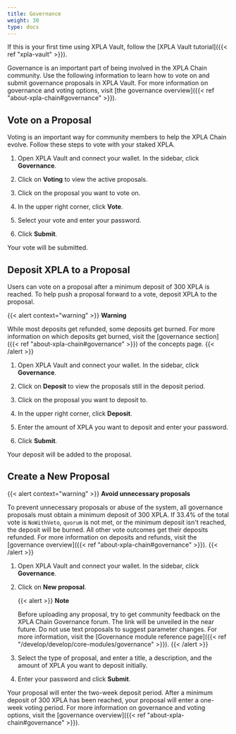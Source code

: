 ```yaml
---
title: Governance
weight: 30
type: docs
---
```


If this is your first time using XPLA Vault, follow the [XPLA Vault tutorial]({{< ref "xpla-vault" >}}).

Governance is an important part of being involved in the XPLA Chain community. Use the following information to learn how to vote on and submit governance proposals in XPLA Vault. For more information on governance and voting options, visit [the governance overview]({{< ref "about-xpla-chain#governance" >}}).

## Vote on a Proposal

Voting is an important way for community members to help the XPLA Chain evolve. Follow these steps to vote with your staked XPLA.

1. Open XPLA Vault and connect your wallet. In the sidebar, click **Governance**.

2. Click on **Voting** to view the active proposals.

3. Click on the proposal you want to vote on.

4. In the upper right corner, click **Vote**.

5. Select your vote and enter your password.

6. Click **Submit**.

Your vote will be submitted.

## Deposit XPLA to a Proposal

Users can vote on a proposal after a minimum deposit of 300 XPLA is reached. To help push a proposal forward to a vote, deposit XPLA to the proposal.

{{< alert context="warning" >}}
**Warning**

While most deposits get refunded, some deposits get burned. For more information on which deposits get burned, visit the [governance section]({{< ref "about-xpla-chain#governance" >}}) of the concepts page.
{{< /alert >}}

1. Open XPLA Vault and connect your wallet. In the sidebar, click **Governance**.

2. Click on **Deposit** to view the proposals still in the deposit period.

3. Click on the proposal you want to deposit to.

4. In the upper right corner, click **Deposit**.

5. Enter the amount of XPLA you want to deposit and enter your password.

6.  Click **Submit**.

Your deposit will be added to the proposal.

## Create a New Proposal

{{< alert context="warning" >}}
**Avoid unnecessary proposals**

To prevent unnecessary proposals or abuse of the system, all governance proposals must obtain a minimum deposit of 300 XPLA. If 33.4% of the total vote is `NoWithVeto`, `quorum` is not met, or the minimum deposit isn't reached, the deposit will be burned. All other vote outcomes get their deposits refunded. For more information on deposits and refunds, visit the [governance overview]({{< ref "about-xpla-chain#governance" >}}).
{{< /alert >}}

1. Open XPLA Vault and connect your wallet. In the sidebar, click **Governance**.

2. Click on **New proposal**.

   {{< alert >}}
   **Note**

   Before uploading any proposal, try to get community feedback on the XPLA Chain Governance forum. The link will be unveiled in the near future.
   Do not use text proposals to suggest parameter changes. For more information, visit the [Governance module reference page]({{< ref "/develop/develop/core-modules/governance" >}}).
   {{< /alert >}}

3. Select the type of proposal, and enter a title, a description, and the amount of XPLA you want to deposit initially.

4. Enter your password and click **Submit**.

Your proposal will enter the two-week deposit period. After a minimum deposit of 300 XPLA has been reached, your proposal will enter a one-week voting period. For more information on governance and voting options, visit the [governance overview]({{< ref "about-xpla-chain#governance" >}}).
